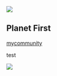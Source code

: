 ![](img/planet_first.png)

## Planet First


[mycommunity](freeflow:community.md)

test

![](freeflow:freeflow_Movement.jpg)